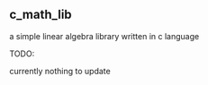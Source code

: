 ## c_math_lib

a simple linear algebra library written in c language

TODO:

currently nothing to update

